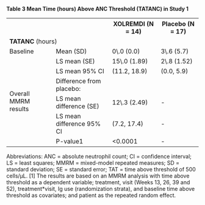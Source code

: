 **Table 3 Mean Time (hours) Above ANC Threshold (TATANC) in Study 1**

<table><tr><th colspan="2"></th><th colspan="1"><b>XOLREMDI (N = 14)</b> </th><th colspan="1"><b>Placebo (N = 17)</b> </th></tr>
<tr><td colspan="2"><b>TATANC</b> (hours) </td><td colspan="1"></td><td colspan="1"></td></tr>
<tr><td colspan="1">Baseline </td><td colspan="1">Mean (SD) </td><td colspan="1">0\.0 (0.0) </td><td colspan="1">3\.6 (5.7) </td></tr>
<tr><td colspan="1" rowspan="6">Overall MMRM results </td><td colspan="1">LS mean (SE) </td><td colspan="1">15\.0 (1.89) </td><td colspan="1">2\.8 (1.52) </td></tr>
<tr><td colspan="1">LS mean 95% CI </td><td colspan="1">(11.2, 18.9) </td><td colspan="1">(0.0, 5.9) </td></tr>
<tr><td colspan="1">Difference from placebo: </td><td colspan="2"></td></tr>
<tr><td colspan="1">LS mean difference (SE) </td><td colspan="1">12\.3 (2.49) </td><td colspan="1">- </td></tr>
<tr><td colspan="1">LS mean difference 95% CI </td><td colspan="1">(7.2, 17.4) </td><td colspan="1">- </td></tr>
<tr><td colspan="1">P-value1  </td><td colspan="1"><0.0001 </td><td colspan="1">- </td></tr>
</table>

Abbreviations: ANC = absolute neutrophil count; CI = confidence interval; LS = least squares; MMRM = mixed-model repeated measures; SD = standard deviation; SE = standard error; TAT = time above threshold of 500 cells/μL. [1] The results are based on an MMRM analysis with time above threshold as a dependent variable; treatment, visit (Weeks 13, 26, 39 and 52), treatment\*visit, Ig use (randomization strata), and baseline time above threshold as covariates; and patient as the repeated random effect.
